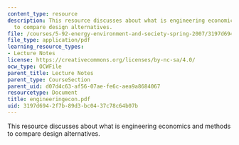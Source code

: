 ```yaml
---
content_type: resource
description: This resource discusses about what is engineering economics and methods
  to compare design alternatives.
file: /courses/5-92-energy-environment-and-society-spring-2007/3197d6942f7b89d3bc0437c78c64b07b_engineeringecon.pdf
file_type: application/pdf
learning_resource_types:
- Lecture Notes
license: https://creativecommons.org/licenses/by-nc-sa/4.0/
ocw_type: OCWFile
parent_title: Lecture Notes
parent_type: CourseSection
parent_uid: d07d4c63-af56-07ae-fe6c-aea9a8684067
resourcetype: Document
title: engineeringecon.pdf
uid: 3197d694-2f7b-89d3-bc04-37c78c64b07b
---
```

This resource discusses about what is engineering economics and methods to compare design alternatives.
